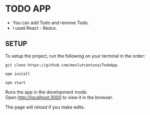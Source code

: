 # TODO APP

- You can add Todo and remove Todo.
- I used React - Redux.

## SETUP

To setup the project, run the following on your terminal in the order: 

```
git clone https://github.com/mevlutcantuna/TodoApp
```

```
npm install
```

```
npm start
```

Runs the app in the development mode.<br/>
Open [http://localhost:3000](http://localhost:3000) to view it in the browser.

The page will reload if you make edits.<br/>
